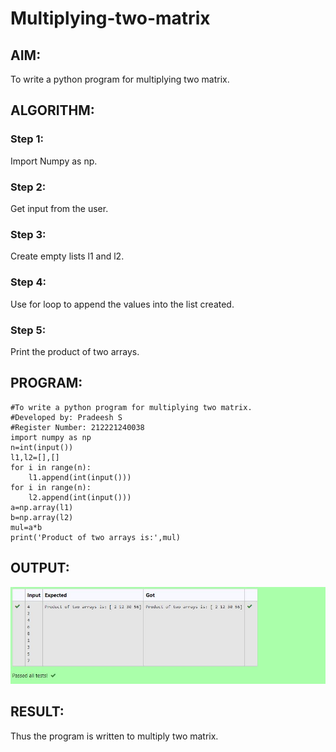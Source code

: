 # Multiplying-two-matrix

## AIM:
To write a python program for multiplying two matrix.
## ALGORITHM:

### Step 1:
Import Numpy as np.
### Step 2:
Get input from the user.
### Step 3:
Create empty lists l1 and l2.
### Step 4:
Use for loop to append the values into the list created.
### Step 5:
Print the product of two arrays.
## PROGRAM: 
```
#To write a python program for multiplying two matrix.
#Developed by: Pradeesh S
#Register Number: 212221240038
import numpy as np
n=int(input())
l1,l2=[],[]
for i in range(n):
    l1.append(int(input()))
for i in range(n):
    l2.append(int(input()))
a=np.array(l1)
b=np.array(l2)
mul=a*b
print('Product of two arrays is:',mul)
```
## OUTPUT:
![](out.jpg)
## RESULT:
Thus the program is written to multiply two matrix.
